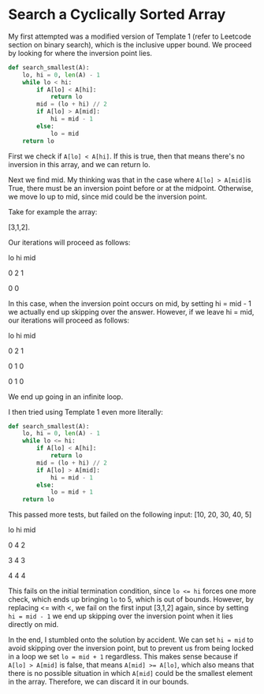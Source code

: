 # Search a Cyclically Sorted Array

My first attempted was a modified version of Template 1 \(refer to Leetcode section on binary search\), which is the inclusive upper bound. We proceed by looking for where the inversion point lies.

```py
def search_smallest(A):
    lo, hi = 0, len(A) - 1
    while lo < hi:
        if A[lo] < A[hi]:
            return lo
        mid = (lo + hi) // 2
        if A[lo] > A[mid]:
            hi = mid - 1
        else:
            lo = mid 
    return lo
```

First we check if `A[lo] < A[hi]`. If this is true, then that means there's no inversion in this array, and we can return lo.

Next we find mid. My thinking was that in the case where `A[lo] > A[mid]`is True, there must be an inversion point before or at the midpoint. Otherwise, we move lo up to mid, since mid could be the inversion point.

Take for example the array:

\[3,1,2\].

Our iterations will proceed as follows:

lo    hi    mid

0    2    1

0    0

In this case, when the inversion point occurs on mid, by setting hi = mid - 1 we actually end up skipping over the answer. However, if we leave hi = mid, our iterations will proceed as follows:

lo    hi    mid

0    2    1

0    1    0

0    1    0

We end up going in an infinite loop.

I then tried using Template 1 even more literally:

```py
def search_smallest(A):
    lo, hi = 0, len(A) - 1
    while lo <= hi:
        if A[lo] < A[hi]:
            return lo
        mid = (lo + hi) // 2
        if A[lo] > A[mid]:
            hi = mid - 1
        else:
            lo = mid + 1
    return lo
```





This passed more tests, but failed on the following input: \[10, 20, 30, 40, 5\]

lo    hi    mid

0    4    2

3    4    3

4    4    4

This fails on the initial termination condition, since `lo <= hi` forces one more check, which ends up bringing `lo` to 5, which is out of bounds. However, by replacing &lt;= with &lt;, we fail on the first input \[3,1,2\] again, since by setting `hi = mid - 1` we end up skipping over the inversion point when it lies directly on mid.

In the end, I stumbled onto the solution by accident. We can set `hi = mid` to avoid skipping over the inversion point, but to prevent us from being locked in a loop we set `lo = mid + 1` regardless. This makes sense because if` A[lo] > A[mid]` is false, that means `A[mid] >= A[lo]`, which also means that there is no possible situation in which `A[mid]` could be the smallest element in the array. Therefore, we can discard it in our bounds.

